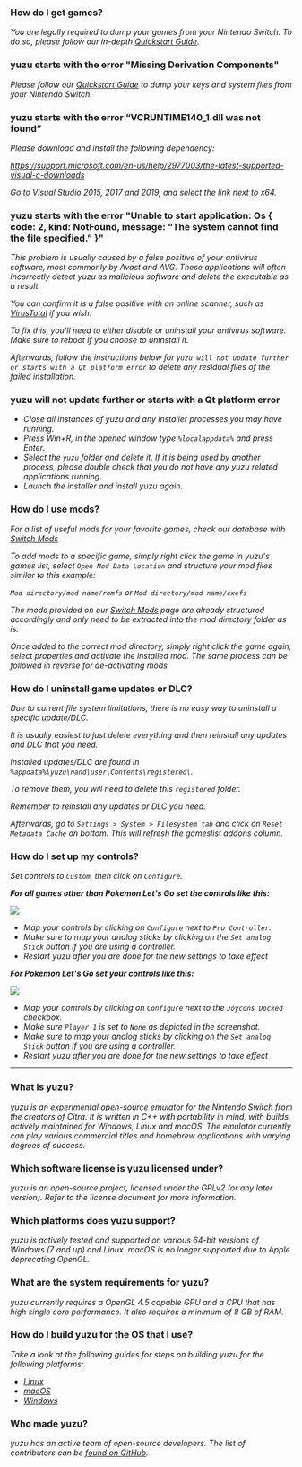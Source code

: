 ### **How do I get games?**
_You are legally required to dump your games from your Nintendo Switch. To do so, please follow our in-depth [Quickstart Guide](https://yuzu-emu.org/help/quickstart/)._

### **yuzu starts with the error "Missing Derivation Components"**
_Please follow our [Quickstart Guide](https://yuzu-emu.org/help/quickstart/) to dump your keys and system files from your Nintendo Switch._

### **yuzu starts with the error “VCRUNTIME140_1.dll was not found”**
_Please download and install the following dependency:_

_https://support.microsoft.com/en-us/help/2977003/the-latest-supported-visual-c-downloads_

_Go to Visual Studio 2015, 2017 and 2019, and select the link next to x64._

### **yuzu starts with the error "Unable to start application: Os { code: 2, kind: NotFound, message: “The system cannot find the file specified.” }"**

_This problem is usually caused by a false positive of your antivirus software, most commonly by Avast and AVG. These applications will often incorrectly detect yuzu as malicious software and delete the executable as a result._

_You can confirm it is a false positive with an online scanner, such as [VirusTotal](https://www.virustotal.com) if you wish._

_To fix this, you'll need to either disable or uninstall your antivirus software. Make sure to reboot if you choose to uninstall it._

_Afterwards, follow the instructions below for `yuzu will not update further or starts with a Qt platform error` to delete any residual files of the failed installation._

### **yuzu will not update further or starts with a Qt platform error**
* _Close all instances of yuzu and any installer processes you may have running._
* _Press Win+R, in the opened window type `%localappdata%` and press Enter._
* _Select the `yuzu` folder and delete it. If it is being used by another process, please double check that you do not have any yuzu related applications running._
* _Launch the installer and install yuzu again._

### **How do I use mods?**
_For a list of useful mods for your favorite games, check our database with [Switch Mods](https://yuzu-emu.org/wiki/switch-mods/)_

_To add mods to a specific game, simply right click the game in yuzu's games list, select `Open Mod Data Location` and structure your mod files similar to this example:_

_`Mod directory/mod name/romfs`_
_or_
_`Mod directory/mod name/exefs`_

_The mods provided on our [Switch Mods](https://yuzu-emu.org/wiki/switch-mods/) page are already structured accordingly and only need to be extracted into the mod directory folder as is._

_Once added to the correct mod directory, simply right click the game again, select properties and activate the installed mod. The same process can be followed in reverse for de-activating mods_

### **How do I uninstall game updates or DLC?**
_Due to current file system limitations, there is no easy way to uninstall a specific update/DLC._

_It is usually easiest to just delete everything and then reinstall any updates and DLC that you need._

_Installed updates/DLC are found in `%appdata%\yuzu\nand\user\Contents\registered\`._

_To remove them, you will need to delete this `registered` folder._

_Remember to reinstall any updates or DLC you need._

_Afterwards, go to `Settings > System > Filesystem tab` and click on `Reset Metadata Cache` on bottom. This will refresh the gameslist addons column._

### **How do I set up my controls?**
_Set controls to `Custom`, then click on `Configure`._

_**For all games other than Pokemon Let's Go set the controls like this:**_

![](https://cdn.discordapp.com/attachments/400106910231035904/690188034087714847/pro.png)

* _Map your controls by clicking on `Configure` next to `Pro Controller`._
* _Make sure to map your analog sticks by clicking on the `Set analog Stick` button if you are using a controller._
* _Restart yuzu after you are done for the new settings to take effect_

_**For Pokemon Let's Go set your controls like this:**_

![](https://cdn.discordapp.com/attachments/400106910231035904/689931041720238097/PLG.png)

* _Map your controls by clicking on `Configure` next to the `Joycons Docked` checkbox._
* _Make sure `Player 1` is set to `None` as depicted in the screenshot._
* _Make sure to map your analog sticks by clicking on the `Set analog Stick` button if you are using a controller._
* _Restart yuzu after you are done for the new settings to take effect_

---

### **What is yuzu?**
_yuzu is an experimental open-source emulator for the Nintendo Switch from the creators of Citra._
_It is written in C++ with portability in mind, with builds actively maintained for Windows, Linux and macOS. The emulator currently can play various commercial titles and homebrew applications with varying degrees of success._

### **Which software license is yuzu licensed under?**
_yuzu is an open-source project, licensed under the GPLv2 (or any later version). Refer to the license document for more information._

### **Which platforms does yuzu support?**
_yuzu is actively tested and supported on various 64-bit versions of Windows (7 and up) and Linux. macOS is no longer supported due to Apple deprecating OpenGL._

### **What are the system requirements for yuzu?**
_yuzu currently requires a OpenGL 4.5 capable GPU and a CPU that has high single core performance. It also requires a minimum of 8 GB of RAM._

### **How do I build yuzu for the OS that I use?**
_Take a look at the following guides for steps on building yuzu for the following platforms:_
  - _[Linux](https://github.com/yuzu-emu/yuzu/wiki/Building-for-Linux)_
  - _[macOS](https://github.com/yuzu-emu/yuzu/wiki/Building-for-macOS)_
  - _[Windows](https://github.com/yuzu-emu/yuzu/wiki/Building-for-Windows)_

### **Who made yuzu?**
_yuzu has an active team of open-source developers. The list of contributors can be [found on GitHub](https://github.com/yuzu-emu/yuzu/graphs/contributors)._